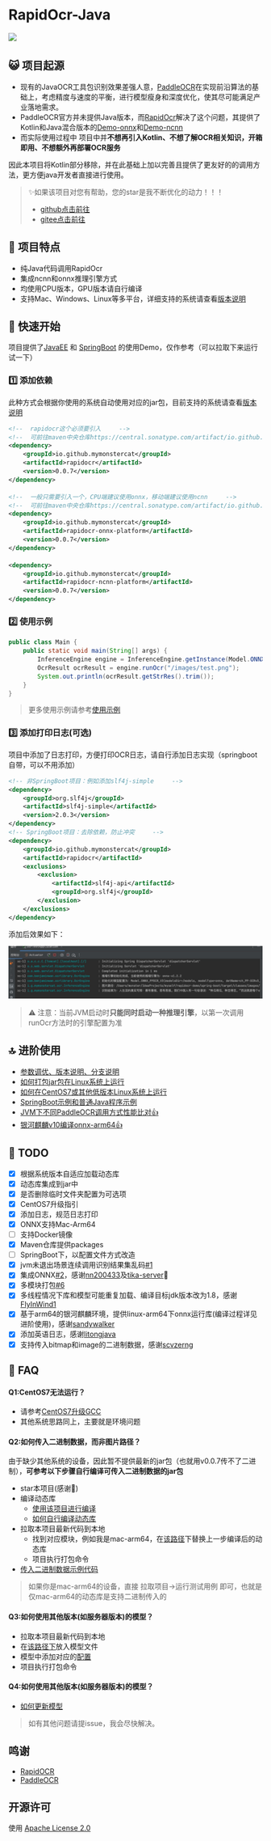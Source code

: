 # RapidOcr-Java

![](./docs/img/line.png)

## 😺 项目起源

- 现有的JavaOCR工具包识别效果差强人意，[PaddleOCR](https://github.com/PaddlePaddle/PaddleOCR)在实现前沿算法的基础上，考虑精度与速度的平衡，进行模型瘦身和深度优化，使其尽可能满足产业落地需求。
- PaddleOCR官方并未提供Java版本，而[RapidOcr](https://github.com/RapidAI/RapidOCR)解决了这个问题，其提供了Kotlin和Java混合版本的[Demo-onnx](https://github.com/RapidAI/RapidOcrOnnxJvm)和[Demo-ncnn](https://github.com/RapidAI/RapidOcrNcnnJvm)
- 而实际使用过程中 项目中并**不想再引入Kotlin、不想了解OCR相关知识，开箱即用、不想额外再部署OCR服务**

因此本项目将Kotlin部分移除，并在此基础上加以完善且提供了更友好的的调用方法，更方便java开发者直接进行使用。

> ✨如果该项目对您有帮助，您的star是我不断优化的动力！！！
>
> - [github点击前往](https://github.com/MyMonsterCat/RapidOcr-Java)
> - [gitee点击前往](https://gitee.com/lc_monster/rapid-ocr-java)

## 👏 项目特点

- 纯Java代码调用RapidOcr
- 集成ncnn和onnx推理引擎方式
- 均使用CPU版本，GPU版本请自行编译
- 支持Mac、Windows、Linux等多平台，详细支持的系统请查看[版本说明](./docs/ADVANCED.md)

## 🎉 快速开始

项目提供了[JavaEE](https://github.com/MyMonsterCat/rapidocr-demo/tree/main/java-ee) 和 [SpringBoot](https://github.com/MyMonsterCat/rapidocr-demo/tree/main/spring-boot) 的使用Demo，仅作参考（可以拉取下来运行试一下）

### 1️⃣ 添加依赖

此种方式会根据你使用的系统自动使用对应的jar包，目前支持的系统请查看[版本说明](./docs/ADVANCED.md)

```xml
<!--  rapidocr这个必须要引入     -->
<!--  可前往maven中央仓库https://central.sonatype.com/artifact/io.github.mymonstercat/rapidocr/versions，查看版本      -->
<dependency>
    <groupId>io.github.mymonstercat</groupId>
    <artifactId>rapidocr</artifactId>
    <version>0.0.7</version>
</dependency>

<!--  一般只需要引入一个，CPU端建议使用onnx，移动端建议使用ncnn     -->
<!--  可前往maven中央仓库https://central.sonatype.com/artifact/io.github.mymonstercat/rapidocr-onnx-platform/versions，查看版本      -->
<dependency>
    <groupId>io.github.mymonstercat</groupId>
    <artifactId>rapidocr-onnx-platform</artifactId>
    <version>0.0.7</version>
</dependency>

<dependency>
    <groupId>io.github.mymonstercat</groupId>
    <artifactId>rapidocr-ncnn-platform</artifactId>
    <version>0.0.7</version>
</dependency>
```

### 2️⃣ 使用示例

```java
public class Main {
    public static void main(String[] args) {
        InferenceEngine engine = InferenceEngine.getInstance(Model.ONNX_PPOCR_V3);
        OcrResult ocrResult = engine.runOcr("/images/test.png");
        System.out.println(ocrResult.getStrRes().trim());
    }
}
```

> 更多使用示例请参考[使用示例](https://github.com/MyMonsterCat/rapidocr-demo/blob/main/java-ee/src/main/java/io/github/mymonstercat/Main.java)

### 3️⃣ 添加打印日志(可选)

项目中添加了日志打印，方便打印OCR日志，请自行添加日志实现（springboot自带，可以不用添加）

```xml
<!-- 非SpringBoot项目：例如添加slf4j-simple     -->
<dependency>
    <groupId>org.slf4j</groupId>
    <artifactId>slf4j-simple</artifactId>
    <version>2.0.3</version>
</dependency>
<!-- SpringBoot项目：去除依赖，防止冲突     -->
<dependency>
    <groupId>io.github.mymonstercat</groupId>
    <artifactId>rapidocr</artifactId>
    <exclusions>
        <exclusion>
            <artifactId>slf4j-api</artifactId>
            <groupId>org.slf4j</groupId>
        </exclusion>
    </exclusions>
</dependency>
```

添加后效果如下：

![](./docs/img/run-result.png)

> ⚠️ 注意：当前JVM启动时**只能同时启动一种推理引擎**，以第一次调用runOcr方法时的引擎配置为准

## 🔝 进阶使用

- [参数调优、版本说明、分支说明](./docs/ADVANCED.md)
- [如何打包jar包在Linux系统上运行](./docs/COMPILE_JAR.md)
- [如何在CentOS7或其他低版本Linux系统上运行](./docs/CentOS7.md)
- [SpringBoot示例和普通Java程序示例](https://github.com/MyMonsterCat/rapidocr-demo)
- [JVM下不同PaddleOCR调用方式性能比对👍](./docs/COMPARE.md)
- [银河麒麟v10编译onnx-arm64👍](./docs/Build_Rapid_OCR_Onnx_Lib_on_Kylin_arm64.md)

## 📌 TODO

- [x] 根据系统版本自适应加载动态库
- [x] 动态库集成到jar中
- [x] 是否删除临时文件夹配置为可选项
- [x] CentOS7升级指引
- [x] 添加日志，规范日志打印
- [x] ONNX支持Mac-Arm64
- [ ] 支持Docker镜像
- [x] Maven仓库提供packages
- [ ] SpringBoot下，以配置文件方式改造
- [x] jvm未退出场景连续调用识别结果集乱码[#1](https://github.com/MyMonsterCat/RapidOcr-Java/issues/1)
- [x] 集成ONNX[#2](https://github.com/MyMonsterCat/RapidOcr-Java/issues/2)，感谢[nn200433](https://github.com/nn200433)及[tika-server](https://github.com/nn200433/tika-server)👏 
- [x] 多模块打包[#6](可以否将dll，所以还有onnx文件分别存放进jar)
- [x] 多线程情况下库和模型可能重复加载、编译目标jdk版本改为1.8，感谢[FlyInWind1](https://github.com/FlyInWind1)
- [x] 基于arm64的银河麒麟环境，提供linux-arm64下onnx运行库(编译过程详见进阶使用)，感谢[sandywalker](https://github.com/sandywalker)
- [x] 添加英语日志，感谢[litongjava](https://github.com/litongjava)
- [x] 支持传入bitmap和image的二进制数据，感谢[scvzerng](https://github.com/scvzerng)

## 🤔 FAQ

#### Q1:CentOS7无法运行？

- 请参考[CentOS7升级GCC](./docs/CentOS7.md)
- 其他系统思路同上，主要就是环境问题

#### Q2:如何传入二进制数据，而非图片路径？

由于缺少其他系统的设备，因此暂不提供最新的jar包（也就用v0.0.7传不了二进制），**可参考以下步骤自行编译可传入二进制数据的jar包**

- star本项目(感谢🙏)
- 编译动态库
  - [使用该项目进行编译](https://github.com/MyMonsterCat/RapidOcrOnnx)
  - [如何自行编译动态库](./docs/COMPILE_LIB.md)
- 拉取本项目最新代码到本地
  - 找到对应模块，例如我是mac-arm64，在[该路径](https://github.com/MyMonsterCat/RapidOcr-Java/tree/main/rapidocr-onnx-macosx-arm64/src/main/resources/lib)下替换上一步编译后的动态库
  - 项目执行打包命令
- [传入二进制数据示例代码](https://github.com/MyMonsterCat/RapidOcr-Java/blob/main/rapidocr/src/test/java/TestOnnxWindow.java)

> 如果你是mac-arm64的设备，直接 拉取项目->运行测试用例 即可，也就是仅mac-arm64的动态库是支持二进制传入的

#### Q3:如何使用其他版本(如服务器版本)的模型？

- 拉取本项目最新代码到本地
- 在[该路径下](https://github.com/MyMonsterCat/RapidOcr-Java/tree/main/rapidocr-onnx-models/src/main/resources/models)放入模型文件
- 模型中添加对应的[配置](https://github.com/MyMonsterCat/RapidOcr-Java/blob/main/rapidocr-common/src/main/java/io/github/mymonstercat/Model.java)
- 项目执行打包命令

#### Q4:如何使用其他版本(如服务器版本)的模型？

- [如何更新模型](./docs/UPDATE_MODEL.md)



> 如有其他问题请提issue，我会尽快解决。

## 鸣谢

- [RapidOCR](https://github.com/RapidAI/RapidOCR)
- [PaddleOCR](https://github.com/PaddlePaddle/PaddleOCR)

## 开源许可

使用 [Apache License 2.0](https://github.com/MyMonsterCat/DeviceTouch/blob/main/LICENSE)
